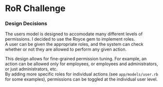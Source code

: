 # RoR Challenge

### Design Decisions

The users model is designed to accomodate many different levels of permissions.
I decided to use the Royce gem to implement roles.  
A user can be given the appropriate roles, and the system can check whether or not they are allowed to perform any given action.

This design allows for fine-grained permission tuning. For example, an action can be allowed only for employees, or employees and administrators, or just administrators, etc.  
By adding more specific roles for individual actions (see `app/models/user.rb` for some examples), permissions can be toggled at the individual user level.
